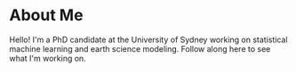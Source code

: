 # About Me

Hello! I'm a PhD candidate at the University of Sydney working on statistical machine learning and earth science modeling. Follow along here to see what I'm working on.
